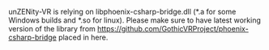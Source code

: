 unZENity-VR is relying on libphoenix-csharp-bridge.dll (*.a for some Windows builds and *.so for linux). Please make sure to have latest working version of the library from https://github.com/GothicVRProject/phoenix-csharp-bridge placed in here.